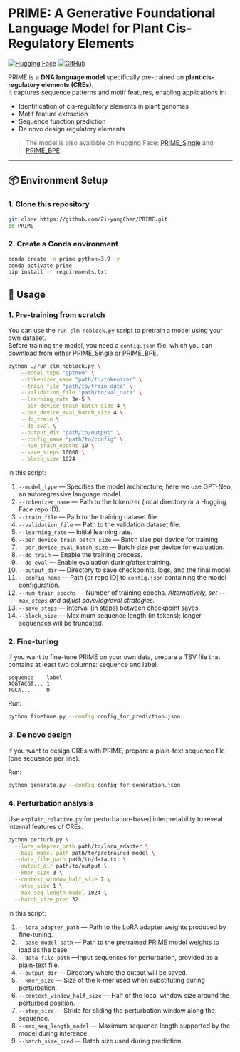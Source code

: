 # PRIME: A Generative Foundational Language Model for Plant Cis-Regulatory Elements 

[![Hugging Face](https://img.shields.io/badge/HuggingFace-Model-yellow)](https://huggingface.co/Zi-yangChen/PRIME_Single)
[![GitHub](https://img.shields.io/badge/GitHub-Repo-blue)](https://github.com/Zi-yangChen/PRIME)

PRIME is a **DNA language model** specifically pre-trained on **plant cis-regulatory elements (CREs)**.  
It captures sequence patterns and motif features, enabling applications in:
- Identification of cis-regulatory elements in plant genomes
- Motif feature extraction
- Sequence function prediction
- De novo design regulatory elements

> The model is also available on Hugging Face: [PRIME_Single](https://huggingface.co/Zi-yangChen/PRIME_Single) and [PRIME_BPE](https://huggingface.co/Zi-yangChen/PRIME_BPE)

---

## 📦 Environment Setup

### 1. Clone this repository
```bash
git clone https://github.com/Zi-yangChen/PRIME.git
cd PRIME
```

### 2. Create a Conda environment
```bash
conda create -n prime python=3.9 -y
conda activate prime
pip install -r requirements.txt
```

## 🚀 Usage

### 1. Pre-training from scratch
You can use the `run_clm_noblock.py` script to pretrain a model using your own dataset.  
Before training the model, you need a `config.json` file, which you can download from either [PRIME_Single](https://huggingface.co/Zi-yangChen/PRIME_Single) or [PRIME_BPE](https://huggingface.co/Zi-yangChen/PRIME_BPE).

```bash
python ./run_clm_noblock.py \
    --model_type "gptneo" \
    --tokenizer_name "path/to/tokenizer" \
    --train_file "path/to/train_data" \
    --validation_file "path/to/val_data" \
    --learning_rate 3e-5 \
    --per_device_train_batch_size 4 \
    --per_device_eval_batch_size 4 \
    --do_train \
    --do_eval \
    --output_dir "path/to/output" \
    --config_name "path/to/config" \
    --num_train_epochs 10 \
    --save_steps 10000 \
    --block_size 1024
```

In this script:  
1. `--model_type` — Specifies the model architecture; here we use GPT-Neo, an autoregressive language model.
2. `--tokenizer_name` — Path to the tokenizer (local directory or a Hugging Face repo ID).
3. `--train_file` — Path to the training dataset file.
4. `--validation_file` — Path to the validation dataset file.
5. `--learning_rate` — Initial learning rate.
6. `--per_device_train_batch_size` — Batch size per device for training.
7. `--per_device_eval_batch_size` — Batch size per device for evaluation.
8. `--do_train` — Enable the training process.
9. `--do_eval` — Enable evaluation during/after training.
10. `--output_dir` — Directory to save checkpoints, logs, and the final model.
11. `--config_name` — Path (or repo ID) to `config.json` containing the model configuration.
12. `--num_train_epochs` — Number of training epochs. *Alternatively, set `--max_steps` and adjust save/log/eval strategies.*
13. `--save_steps` — Interval (in steps) between checkpoint saves.
14. `--block_size` — Maximum sequence length (in tokens); longer sequences will be truncated.

### 2. Fine-tuning

If you want to fine-tune PRIME on your own data, prepare a TSV file that contains at least two columns: sequence and label.

```text
sequence    label
ACGTACGT... 1
TGCA...     0
```

Run:

```bash
python finetune.py --config config_for_prediction.json
```


### 3. De novo design

If you want to design CREs with PRIME, prepare a plain-text sequence file (one sequence per line).

Run:

```bash
python generate.py --config config_for_generation.json
```


### 4. Perturbation analysis

Use `explain_relative.py` for perturbation-based interpretability to reveal internal features of CREs.

```bash
python perturb.py \
  --lora_adapter_path path/to/lora_adapter \
  --base_model_path path/to/pretrained_model \
  --data_file_path path/to/data.txt \
  --output_dir path/to/output \
  --kmer_size 3 \
  --context_window_half_size 7 \
  --step_size 1 \
  --max_seq_length_model 1024 \
  --batch_size_pred 32
```
In this script:  
1. `--lora_adapter_path` — Path to the LoRA adapter weights produced by fine-tuning.
2. `--base_model_path` — Path to the pretrained PRIME model weights to load as the base.
3. `--data_file_path` —Input sequences for perturbation, provided as a plain-text file.
4. `--output_dir` — Directory where the output will be saved.
5. `--kmer_size` — Size of the k-mer used when substituting during perturbation.
6. `--context_window_half_size` — Half of the local window size around the perturbed position.
7. `--step_size` — Stride for sliding the perturbation window along the sequence.
8. `--max_seq_length_model` — Maximum sequence length supported by the model during inference.
9. `--batch_size_pred` — Batch size used during prediction.


